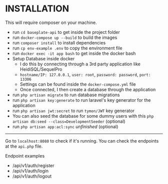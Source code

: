 
# INSTALLATION

This will require composer on your machine.

* run `cd baseplate-api` to get inside the project folder
* run `docker-compose up --build` to build the images
* run `composer install` to install dependencies
* run `cp env-example .env` to copy the environment file
* run `docker exec -it app bash` to get inside the docker bash
* Setup Database inside docker
    * I do this by connecting through a 3rd party application like HeidiSQL/SequelPro
    * `hostname/IP: 127.0.0.1`, `user: root`, `password: password`, `port: 13306`
    * Settings can be found inside the `docker-compose.yml` file
    * Once connected, I then create a database through the application
* run `php artisan migrate` to run database migrations
* run `php artisan key:generate` to run laravel's key generator for the application
* run `php artisan jwt:secret` to run `tymon/JWT` key generator
* You can also seed the database for some dummy users with this `php artisan db:seed --class=DevelopmentSeeder` (optional)
* run `php artisan app:acl:sync` *unfinished* (optional)

----------
Go to `localhost:8080` to check if it's running.
You can check the endpoints at the `api.php` file.

Endpoint examples
* /api/v1/auth/register
* /api/v1/auth/login
* /api/v1/auth/logout
